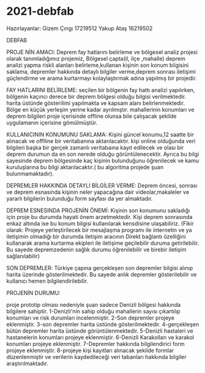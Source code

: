# 2021-debfab

Hazırlayanlar:
Gizem Çıngı 17219512
Yakup Ataş  16219502


DEBFAB

PROJE NİN AMACI:
Deprem fay  hatlarını belirleme ve bölgesel analiz projesi olarak tanımladığımız projemiz, Bölgesel çapta(il, ilçe ,mahalle) deprem analizi yapma riskli alanları belirleme,kullanan kişinin son konum bilgisini saklama, depremler hakkında detaylı bilgiler verme,deprem sonrası iletişimi güçlendirme ve arama kurtarmayı kolaylaştırmak adına yapılmış bir projedir.

  FAY HATLARINI BELİRLEME: 
seçilen bir bölgenin fay hattı analizi yapılırken, bölgenin kaçıncı derece bir deprem bölgesi olduğu bilgisi verilmektedir. harita üstünde gösterilimi    yapılmakta ve kapsam alanı belirlenmektedir. Bölge en küçük yerleşim yerine kadar ayrılmıştır. mahallerinin konumları ve deprem bilgileri proje içerisinde offline olunsa bile çalışacak şekilde uygulamanın içerisine gömülmüştür.

  KULLANICININ KONUMUNU SAKLAMA:
Kişini güncel konumu,12 saatte bir alınacak ve offlline bir veritabanına aktarılacaktır. kişi online olduğunda veri bilgileri başka bir gerçek zamanlı veritabaına kayıt edilecek ve olası bir deprem durumun da en son nerede olduğu görüntülenecektir. Ayrıca bu bilgi sayesinde deprem bölgesinde kaç kişinin bulunduğunu öğrenilecek ve kamu kuruluşlarına bu bilgi aktarılacaktır.( bu algoritma projede şuan bulunmamaktadır).

  DEPREMLER HAKKINDA DETAYLI BİLGİLER VERME:
Deprem öncesi, sonrası ve deprem esnasında kişinin neler yapacağına dair videolar,makaleler ve yararlı bilgilerin bulunduğu  form sayfası da yer almaktadır.

  DEPREM ESNESINDA PROJENİN ÖNEMİ:
Kişinin son konumunu sakladığı için proje bu durumda hayati önem arzetmektedir. Kişi deprem sonrasında enkaz altında ise bu konum bilgisi kullanılarak kensdisine ulaşabiliriz.
(Fikir olarak: Projeye yerleştirilecek bir mesajlaşma programı ile internetin ve ya iletişimin olmadığı bir durumda iletişim aracının Direkt bağlantı özelliğini kullanarak arama kurtarma ekipleri ile iletişime geçilebilir duruma getirilebilir. Bu sayede depremzedenin sağlık durumu öğrenilebilir ve birebir iletişim sağlanılabilir)


SON DEPREMLER: 
Türkiye çapına gerçekleşen son depremler bilgisi alınıp harita üzerinde gösterilmektedir. Bu sayede anlık depremler gösterilebilir ve kullanıcı hemen bilgilendirilebilir.

PROJENİN DURUMU:

proje prototip olması nedeniyle şuan sadece Denizli bölgesi hakkında bilgilere sahiptir.
1-Denizli'nin sahip olduğu mahallerin sayısı çıkartılıp konumları ve risk durumları incelenmiştir.
2-Son depremler projeye eklenmiştir.
3-son depremler harita üstünde gösterilmektedir.
4-gerçekleşen bütün depremler harita üstünde görüntülenmektedir.
5-Denizli hastaleri ve hastanelerin konumları projeye eklenmiştir.
6-Denizli Karakolları ve karakol konumları projeye eklenmiştir.
7-Depremler hakkında bilgilendirici form projeye eklenmiştir.
8-projeye kişi kayıtları alınacak şekilde formlar düzenlenmiştir ve verilerin kaydedileceği veri tabanları hakkında bilgiler araştırılmaktadır.





